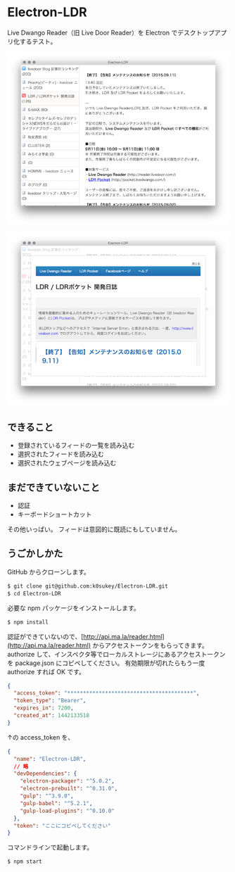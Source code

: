# Electron-LDR

Live Dwango Reader（旧 Live Door Reader）を Electron でデスクトップアプリ化するテスト。

![capture1](capture1.png)

![capture2](capture2.png)


## できること

* 登録されているフィードの一覧を読み込む
* 選択されたフィードを読み込む
* 選択されたウェブページを読み込む

## まだできていないこと

* 認証
* キーボードショートカット

その他いっぱい。
フィードは意図的に既読にもしていません。

## うごかしかた

GitHub からクローンします。

```sh
$ git clone git@github.com:k0sukey/Electron-LDR.git
$ cd Electron-LDR
```

必要な npm パッケージをインストールします。

```sh
$ npm install
```

認証ができていないので、[http://api.ma.la/reader.html](http://api.ma.la/reader.html) からアクセストークンをもらってきます。
authorize して、インスペクタ等でローカルストレージにあるアクセストークンを package.json にコピペしてください。
有効期限が切れたらもう一度 authorize すれば OK です。

```json
{
  "access_token": "****************************************",
  "token_type": "Bearer",
  "expires_in": 7200,
  "created_at": 1442133518
}
```

↑の access_token を、

```json
{
  "name": "Electron-LDR",
  // 略
  "devDependencies": {
    "electron-packager": "^5.0.2",
    "electron-prebuilt": "^0.31.0",
    "gulp": "^3.9.0",
    "gulp-babel": "^5.2.1",
    "gulp-load-plugins": "^0.10.0"
  },
  "token": "ここにコピペしてください"
}
```

コマンドラインで起動します。

```sh
$ npm start
```
